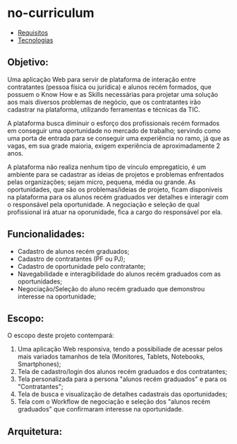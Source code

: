 # no-curriculum

* [Requisitos](requisitos.md)
* [Tecnologias](tecnologias.md)

## Objetivo:

Uma aplicação Web para servir de plataforma de interação entre contratantes (pessoa física ou jurídica) e alunos recém formados, que possuem o Know How e as Skills necessárias para projetar uma solução aos mais diversos problemas de negócio, que os contratantes irão cadastrar na plataforma, utilizando ferramentas e técnicas da TIC.

A plataforma busca diminuir o esforço dos profissionais recém formados em conseguir uma oportunidade no mercado de trabalho; servindo como uma porta de entrada para se conseguir uma experiência no ramo, já que as vagas, em sua grade maioria, exigem experiência de aproximadamente 2 anos.

A plataforma não realiza nenhum tipo de vínculo empregatício, é um ambiente para se cadastrar as ideias de projetos e problemas enfrentados pelas organizações; sejam micro, pequena, média ou grande. As oportunidades, que são os problemas/ideias de projeto, ficam disponiveis na plataforma para os alunos recém graduados ver detalhes e interagir com o responsável pela oportunidade. A negociação e seleção de qual profissional irá atuar na oporunidade, fica a cargo do responsável por ela.

## Funcionalidades:
* Cadastro de alunos recém graduados;
* Cadastro de contratantes (PF ou PJ);
* Cadastro de oportunidade pelo contratante;
* Navegabilidade e interagibilidade do alunos recém graduados com as oportunidades;
* Negociação/Seleção do aluno recém graduado que demonstrou interesse na oportunidade;

## Escopo:

O escopo deste projeto contempará:

1. Uma aplicação Web responsiva, tendo a possibiliade de acessar pelos mais variados tamanhos de tela (Monitores, Tablets, Notebooks, Smartphones);
2. Tela de cadastro/login dos alunos recém graduados e dos contratantes;
3. Tela personalizada para a persona "alunos recém graduados" e para os "Contratantes";
4. Tela de busca e visualização de detalhes cadastrais das oportunidades;
5. Tela com o Workflow de negociação e seleção dos "alunos recém graduados" que confirmaram interesse na oportunidade.

## Arquitetura:
